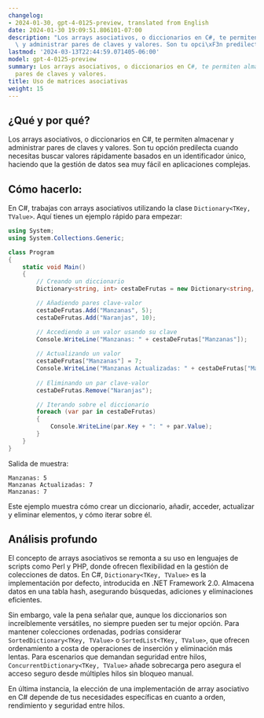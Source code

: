 ```yaml
---
changelog:
- 2024-01-30, gpt-4-0125-preview, translated from English
date: 2024-01-30 19:09:51.806101-07:00
description: "Los arrays asociativos, o diccionarios en C#, te permiten almacenar\
  \ y administrar pares de claves y valores. Son tu opci\xF3n predilecta cuando necesitas\u2026"
lastmod: '2024-03-13T22:44:59.071405-06:00'
model: gpt-4-0125-preview
summary: Los arrays asociativos, o diccionarios en C#, te permiten almacenar y administrar
  pares de claves y valores.
title: Uso de matrices asociativas
weight: 15
---
```


## ¿Qué y por qué?

Los arrays asociativos, o diccionarios en C#, te permiten almacenar y administrar pares de claves y valores. Son tu opción predilecta cuando necesitas buscar valores rápidamente basados en un identificador único, haciendo que la gestión de datos sea muy fácil en aplicaciones complejas.

## Cómo hacerlo:

En C#, trabajas con arrays asociativos utilizando la clase `Dictionary<TKey, TValue>`. Aquí tienes un ejemplo rápido para empezar:

```C#
using System;
using System.Collections.Generic;

class Program
{
    static void Main()
    {
        // Creando un diccionario
        Dictionary<string, int> cestaDeFrutas = new Dictionary<string, int>();

        // Añadiendo pares clave-valor
        cestaDeFrutas.Add("Manzanas", 5);
        cestaDeFrutas.Add("Naranjas", 10);

        // Accediendo a un valor usando su clave
        Console.WriteLine("Manzanas: " + cestaDeFrutas["Manzanas"]);
        
        // Actualizando un valor
        cestaDeFrutas["Manzanas"] = 7;
        Console.WriteLine("Manzanas Actualizadas: " + cestaDeFrutas["Manzanas"]);
        
        // Eliminando un par clave-valor
        cestaDeFrutas.Remove("Naranjas");

        // Iterando sobre el diccionario
        foreach (var par in cestaDeFrutas)
        {
            Console.WriteLine(par.Key + ": " + par.Value);
        }
    }
}
```
Salida de muestra:
```
Manzanas: 5
Manzanas Actualizadas: 7
Manzanas: 7
```

Este ejemplo muestra cómo crear un diccionario, añadir, acceder, actualizar y eliminar elementos, y cómo iterar sobre él.

## Análisis profundo

El concepto de arrays asociativos se remonta a su uso en lenguajes de scripts como Perl y PHP, donde ofrecen flexibilidad en la gestión de colecciones de datos. En C#, `Dictionary<TKey, TValue>` es la implementación por defecto, introducida en .NET Framework 2.0. Almacena datos en una tabla hash, asegurando búsquedas, adiciones y eliminaciones eficientes.

Sin embargo, vale la pena señalar que, aunque los diccionarios son increíblemente versátiles, no siempre pueden ser tu mejor opción. Para mantener colecciones ordenadas, podrías considerar `SortedDictionary<TKey, TValue>` o `SortedList<TKey, TValue>`, que ofrecen ordenamiento a costa de operaciones de inserción y eliminación más lentas. Para escenarios que demandan seguridad entre hilos, `ConcurrentDictionary<TKey, TValue>` añade sobrecarga pero asegura el acceso seguro desde múltiples hilos sin bloqueo manual.

En última instancia, la elección de una implementación de array asociativo en C# depende de tus necesidades específicas en cuanto a orden, rendimiento y seguridad entre hilos.

